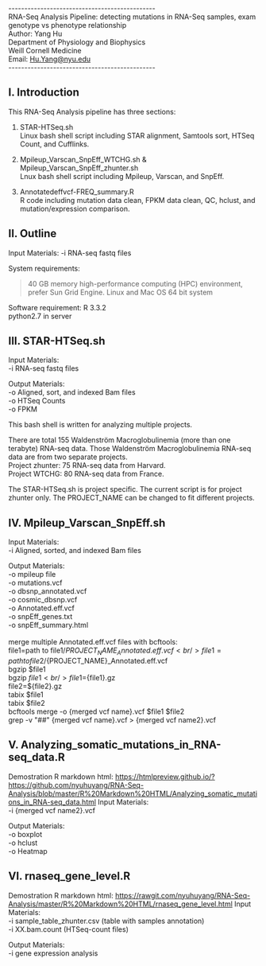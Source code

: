 ----------------------------------------------<br />
RNA-Seq Analysis Pipeline: detecting mutations in RNA-Seq samples, exam genotype vs phenotype relationship<br />
Author: Yang Hu<br />
Department of Physiology and Biophysics<br />
Weill Cornell Medicine<br />
Email: Hu.Yang@nyu.edu<br />
----------------------------------------------<br />

## I. Introduction

This RNA-Seq Analysis pipeline has three sections:

1) STAR-HTSeq.sh<br />
Linux bash shell script including STAR alignment, Samtools sort, HTSeq Count, and Cufflinks.

2) Mpileup_Varscan_SnpEff_WTCHG.sh & Mpileup_Varscan_SnpEff_zhunter.sh<br />
Lnux bash shell script including Mpileup, Varscan, and SnpEff.

3) Annotatedeffvcf-FREQ_summary.R<br />
R code including mutation data clean, FPKM data clean, QC, hclust, and mutation/expression comparison.


## II. Outline

  Input Materials:
  -i RNA-seq fastq files

  System requirements:
  >40 GB memory high-performance computing (HPC) environment, prefer Sun Grid Engine.
  Linux and Mac OS 64 bit system

  Software requirement:
  R 3.3.2<br />
  python2.7 in server


## III. STAR-HTSeq.sh

  Input Materials:<br />
  -i RNA-seq fastq files<br />
  
  Output Materials:<br />
  -o Aligned, sort, and indexed Bam files<br />
  -o HTSeq Counts<br />
  -o FPKM<br />
  
  This bash shell is written for analyzing multiple projects.
  
  There are total 155 Waldenström Macroglobulinemia (more than one terabyte) RNA-seq data.
  Those Waldenström Macroglobulinemia RNA-seq data are from two separate projects.<br />
  Project zhunter: 75 RNA-seq data from Harvard.<br />
  Project WTCHG: 80 RNA-seq data from France.<br />
  
  The STAR-HTSeq.sh is project specific. The current script is for project zhunter only.
  The PROJECT_NAME can be changed to fit different projects.
  
## IV. Mpileup_Varscan_SnpEff.sh

  Input Materials:<br />
  -i Aligned, sorted, and indexed Bam files<br />
  
  Output Materials:<br />
  -o mpileup file<br />
  -o mutations.vcf<br />
  -o dbsnp_annotated.vcf<br />
  -o cosmic_dbsnp.vcf<br />
  -o Annotated.eff.vcf<br />
  -o snpEff_genes.txt<br />
  -o snpEff_summary.html<br />
  <br />
  merge multiple Annotated.eff.vcf files with bcftools:<br />
  file1=path to file1/${PROJECT_NAME}_Annotated.eff.vcf<br />
  file1=path to file2/${PROJECT_NAME}_Annotated.eff.vcf<br />
  bgzip $file1<br />
  bgzip $file1<br />
  file1=${file1}.gz<br />
  file2=${file2}.gz<br />
  tabix $file1<br />
  tabix $file2<br />
  bcftools merge -o {merged vcf name}.vcf $file1 $file2<br />
  grep -v "##" {merged vcf name}.vcf > {merged vcf name2}.vcf<br />

    
## V. Analyzing_somatic_mutations_in_RNA-seq_data.R
  Demostration R markdown html: https://htmlpreview.github.io/?https://github.com/nyuhuyang/RNA-Seq-Analysis/blob/master/R%20Markdown%20HTML/Analyzing_somatic_mutations_in_RNA-seq_data.html
  Input Materials:<br />
  -i {merged vcf name2}.vcf<br />
  
  Output Materials:<br />
  -o boxplot<br />
  -o hclust<br />
  -o Heatmap<br />

## VI. rnaseq_gene_level.R
  Demostration R markdown html: https://rawgit.com/nyuhuyang/RNA-Seq-Analysis/master/R%20Markdown%20HTML/rnaseq_gene_level.html
  Input Materials:<br />
  -i sample_table_zhunter.csv (table with samples annotation)<br />
  -i XX.bam.count (HTSeq-count files)<br />
  
  Output Materials:<br />
  -i gene expression analysis
  
